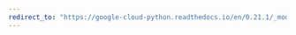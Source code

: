 ```yaml
---
redirect_to: "https://google-cloud-python.readthedocs.io/en/0.21.1/_modules/google/cloud/logging/handlers/handlers.html"
---
```


